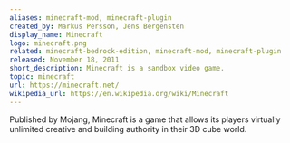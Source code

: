 ```yaml
---
aliases: minecraft-mod, minecraft-plugin
created_by: Markus Persson, Jens Bergensten
display_name: Minecraft
logo: minecraft.png
related: minecraft-bedrock-edition, minecraft-mod, minecraft-plugin
released: November 18, 2011
short_description: Minecraft is a sandbox video game.
topic: minecraft
url: https://minecraft.net/
wikipedia_url: https://en.wikipedia.org/wiki/Minecraft
---
```

Published by Mojang, Minecraft is a game that allows its players virtually unlimited creative and building authority in their 3D cube world.
